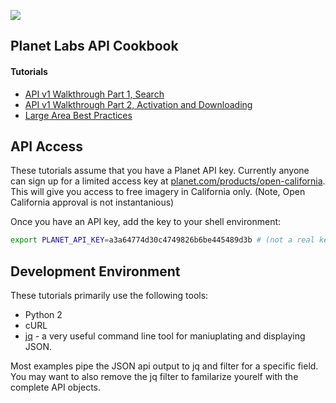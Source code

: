 
![](images/header1.jpg)

## Planet Labs API Cookbook

#### Tutorials

* [API v1 Walkthrough Part 1, Search](tutorials/intro_part_1_search.md)
*  [API v1 Walkthrough Part 2, Activation and Downloading](tutorials/intro_part_2_activation.md) 
*  [Large Area Best Practices](tutorials/large_aoi_best_practices.md)

## API Access
These tutorials assume that you have a Planet API key. Currently anyone can sign up for a limited access key at [planet.com/products/open-california](https://www.planet.com/products/open-california/). This will give you access to free imagery in California only. (Note, Open California approval is not instantanious)

Once you have an API key, add the key to your shell environment:


```sh
export PLANET_API_KEY=a3a64774d30c4749826b6be445489d3b # (not a real key)
```

## Development Environment

These tutorials primarily use the following tools:
 
 * Python 2
 * cURL
 * [jq](https://stedolan.github.io/jq/) - a very useful command line tool for maniuplating and displaying JSON.

Most examples pipe the JSON api output to jq and filter for a specific field. You may want to also remove the jq filter to familarize yourelf with the complete API objects.

